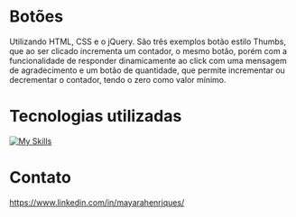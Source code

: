 # Botões

Utilizando HTML, CSS e o jQuery.
São três exemplos botão estilo Thumbs, que ao ser clicado incrementa um contador, o mesmo botão, 
porém com a funcionalidade de responder dinamicamente ao click com uma mensagem de agradecimento e um botão de quantidade, que permite incrementar ou decrementar o contador, tendo o zero como valor mínimo.


# Tecnologias utilizadas

[![My Skills](https://skillicons.dev/icons?i=html,css,jquery)](https://skillicons.dev)

# Contato

https://www.linkedin.com/in/mayarahenriques/
